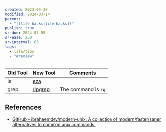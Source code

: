 ```yaml
---
created: 2023-05-30
modified: 2024-03-14
parent:
  - "[[life hacks|life hacks]]"
publish: true
sr-due: 2024-07-09
sr-ease: 250
sr-interval: 63
tags:
  - life/tips
  - "#review"
---
```


| Old Tool | New Tool                                         | Comments            |
| -------- | ------------------------------------------------ | ------------------- |
| ls       | [eza](https://eza.rocks/)                        |                     |
| grep     | [ripgrep](https://github.com/BurntSushi/ripgrep) | The command is `rg` |

## References
- [GitHub - ibraheemdev/modern-unix: A collection of modern/faster/saner alternatives to common unix commands.](https://github.com/ibraheemdev/modern-unix)